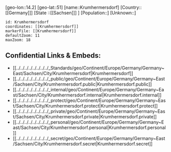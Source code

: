 ﻿---
location: [51,14.2]
mapzoom: [7,12] 
mapmarker: city 
type: City
tags:
- geo/City


SpocWebEntityId: 31670
isDeleted: false
confidential: public

---
[geo-lon::14.2]
[geo-lat::51]
[name::Krumhermersdorf]
[Country::[[Germany]]]
[State ::[[Sachsen]]] ]
[Population::]
[Unknown::]


```leaflet
id: Krumhermersdorf
coordinates: [[Krumhermersdorf]]
markerFile: [[Krumhermersdorf]]
defaultZoom: 11 
maxZoom: 18
```


## Confidential Links & Embeds: 
- [[../../../../../../../../_Standards/geo/Continent/Europe/Germany/Germany~East/Sachsen/City/Krumhermersdorf|Krumhermersdorf]] 
- [[../../../../../../../../_public/geo/Continent/Europe/Germany/Germany~East/Sachsen/City/Krumhermersdorf.public|Krumhermersdorf.public]] 
- [[../../../../../../../../_internal/geo/Continent/Europe/Germany/Germany~East/Sachsen/City/Krumhermersdorf.internal|Krumhermersdorf.internal]] 
- [[../../../../../../../../_protect/geo/Continent/Europe/Germany/Germany~East/Sachsen/City/Krumhermersdorf.protect|Krumhermersdorf.protect]] 
- [[../../../../../../../../_private/geo/Continent/Europe/Germany/Germany~East/Sachsen/City/Krumhermersdorf.private|Krumhermersdorf.private]] 
- [[../../../../../../../../_personal/geo/Continent/Europe/Germany/Germany~East/Sachsen/City/Krumhermersdorf.personal|Krumhermersdorf.personal]] 
- [[../../../../../../../../_secret/geo/Continent/Europe/Germany/Germany~East/Sachsen/City/Krumhermersdorf.secret|Krumhermersdorf.secret]] 
